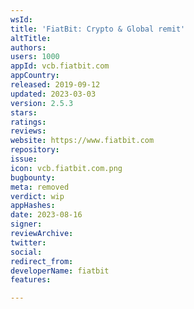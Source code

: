 ```yaml
---
wsId: 
title: 'FiatBit: Crypto & Global remit'
altTitle: 
authors: 
users: 1000
appId: vcb.fiatbit.com
appCountry: 
released: 2019-09-12
updated: 2023-03-03
version: 2.5.3
stars: 
ratings: 
reviews: 
website: https://www.fiatbit.com
repository: 
issue: 
icon: vcb.fiatbit.com.png
bugbounty: 
meta: removed
verdict: wip
appHashes: 
date: 2023-08-16
signer: 
reviewArchive: 
twitter: 
social: 
redirect_from: 
developerName: fiatbit
features: 

---
```



